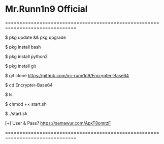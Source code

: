 # Mr.Runn1n9 Official
===============================================================================

$ pkg update && pkg upgrade

$ pkg install bash

$ pkg install python2

$ pkg install git

$ git clone https://github.com/mr-runn1n9/Encrypter-Base64

$ cd Encrypter-Base64

$ ls

$ chmod +× start.sh

$ ./start.sh

[+] User & Pass? https://semawur.com/ApxT8omrzF

===============================================================================
